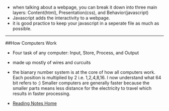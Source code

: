 - when talking about a webpage, you can break it down into three main layers: Content(html), Presentation(css), and Behavior(javascript)
- Javascript adds the interactivity to a webpage.
- it is good practice to keep your javascript in a seperate file as much as possible.
---
##How Computers Work
- Four task of any computer: Input, Store, Process, and Output
- made up mostly of wires and curcuits
- the bianary number system is at the core of how all computers work. Each position is multiplied by 2 i.e. 1,2,4,8,16.
I now understand what 64 bit refers to :)
Smaller computers are generally faster because the smaller parts means less distance for the electricity to travel which results in faster processing.


- [Reading Notes Home](https://vektur.github.io/reading-notes/)